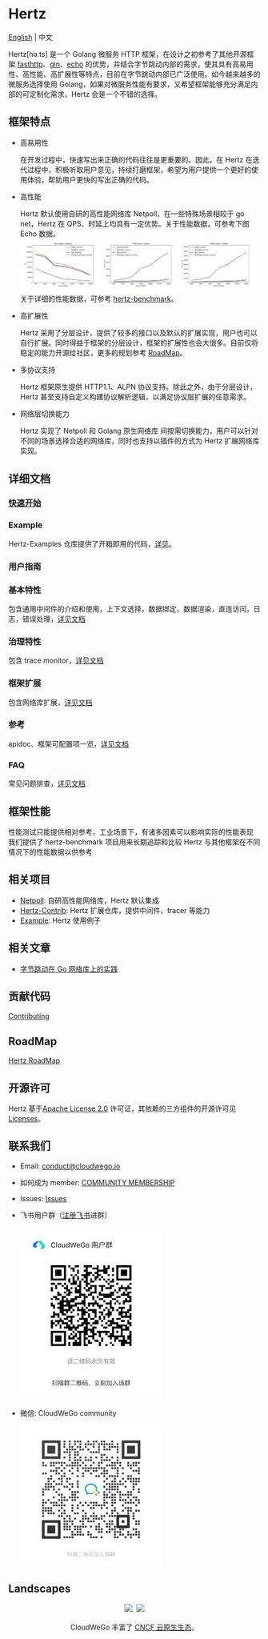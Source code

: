 # Hertz

[English](README.md) | 中文

Hertz[həːts] 是一个 Golang 微服务 HTTP 框架，在设计之初参考了其他开源框架 [fasthttp](https://github.com/valyala/fasthttp)、[gin](https://github.com/gin-gonic/gin)、[echo](https://github.com/labstack/echo) 的优势，并结合字节跳动内部的需求，使其具有高易用性、高性能、高扩展性等特点，目前在字节跳动内部已广泛使用。如今越来越多的微服务选择使用 Golang，如果对微服务性能有要求，又希望框架能够充分满足内部的可定制化需求，Hertz 会是一个不错的选择。
## 框架特点
- 高易用性

  在开发过程中，快速写出来正确的代码往往是更重要的。因此，在 Hertz 在迭代过程中，积极听取用户意见，持续打磨框架，希望为用户提供一个更好的使用体验，帮助用户更快的写出正确的代码。
- 高性能

  Hertz 默认使用自研的高性能网络库 Netpoll，在一些特殊场景相较于 go net，Hertz 在 QPS、时延上均具有一定优势。关于性能数据，可参考下图 Echo 数据。
  ![Performance](images/performance.png)
  关于详细的性能数据，可参考 [hertz-benchmark](https://github.com/cloudwego/hertz-benchmark)。
- 高扩展性

  Hertz 采用了分层设计，提供了较多的接口以及默认的扩展实现，用户也可以自行扩展。同时得益于框架的分层设计，框架的扩展性也会大很多。目前仅将稳定的能力开源给社区，更多的规划参考 [RoadMap](ROADMAP.md)。
- 多协议支持

  Hertz 框架原生提供 HTTP1.1、ALPN 协议支持。除此之外，由于分层设计，Hertz 甚至支持自定义构建协议解析逻辑，以满足协议层扩展的任意需求。
- 网络层切换能力

  Hertz 实现了 Netpoll 和 Golang 原生网络库 间按需切换能力，用户可以针对不同的场景选择合适的网络库，同时也支持以插件的方式为 Hertz 扩展网络库实现。
## 详细文档
### [快速开始](https://www.cloudwego.io/zh/docs/hertz/getting-started/)
### Example
  Hertz-Examples 仓库提供了开箱即用的代码，[详见](https://www.cloudwego.io/zh/docs/hertz/tutorials/example/)。
### 用户指南
### 基本特性
  包含通用中间件的介绍和使用，上下文选择，数据绑定，数据渲染，直连访问，日志，错误处理，[详见文档](https://www.cloudwego.io/zh/docs/hertz/tutorials/basic-feature/)
### 治理特性
  包含 trace monitor，[详见文档](https://www.cloudwego.io/zh/docs/hertz/tutorials/service-governance/)
### 框架扩展
  包含网络库扩展，[详见文档](https://www.cloudwego.io/zh/docs/hertz/tutorials/framework-exten/)
### 参考
  apidoc、框架可配置项一览，[详见文档](https://www.cloudwego.io/zh/docs/hertz/reference/)
### FAQ
  常见问题排查，[详见文档](https://www.cloudwego.io/zh/docs/hertz/faq/)
## 框架性能
  性能测试只能提供相对参考，工业场景下，有诸多因素可以影响实际的性能表现
  我们提供了 hertz-benchmark 项目用来长期追踪和比较 Hertz 与其他框架在不同情况下的性能数据以供参考
## 相关项目
- [Netpoll](https://github.com/cloudwego/netpoll): 自研高性能网络库，Hertz 默认集成
- [Hertz-Contrib](https://github.com/hertz-contrib): Hertz 扩展仓库，提供中间件、tracer 等能力
- [Example](https://github.com/cloudwego/hertz-examples): Hertz 使用例子
## 相关文章
- [字节跳动在 Go 网络库上的实践](https://www.cloudwego.io/blog/2021/10/09/bytedance-practices-on-go-network-library/)
## 贡献代码
  [Contributing](https://github.com/cloudwego/hertz/blob/main/CONTRIBUTING.md)
## RoadMap
  [Hertz RoadMap](ROADMAP.md)
## 开源许可

Hertz 基于[Apache License 2.0](https://github.com/cloudwego/hertz/blob/main/LICENSE) 许可证，其依赖的三方组件的开源许可见 [Licenses](https://github.com/cloudwego/hertz/blob/main/licenses)。

## 联系我们
- Email: conduct@cloudwego.io
- 如何成为 member: [COMMUNITY MEMBERSHIP](https://github.com/cloudwego/community/blob/main/COMMUNITY_MEMBERSHIP.md)
- Issues: [Issues](https://github.com/cloudwego/hertz/issues)
- 飞书用户群（[注册飞书](https://www.larksuite.com/zh_cn/download)进群）

  ![LarkGroup](images/lark_group_cn.png)
- 微信: CloudWeGo community

  ![WechatGroup](images/wechat_group_cn.png)
## Landscapes

<p align="center">
<img src="https://landscape.cncf.io/images/left-logo.svg" width="150"/>&nbsp;&nbsp;<img src="https://landscape.cncf.io/images/right-logo.svg" width="200"/>
<br/><br/>
CloudWeGo 丰富了 <a href="https://landscape.cncf.io/">CNCF 云原生生态</a>。
</p>